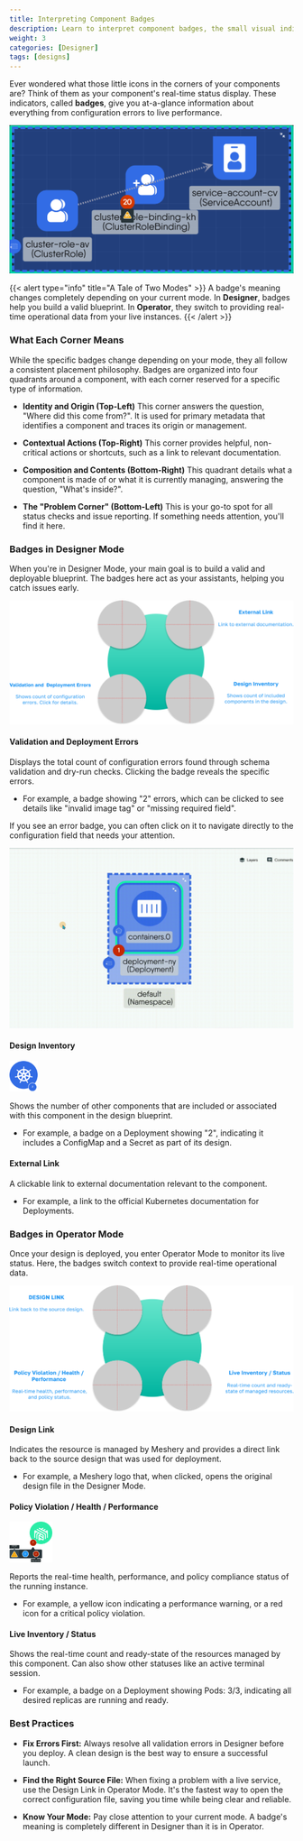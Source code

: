 ```yaml
---
title: Interpreting Component Badges
description: Learn to interpret component badges, the small visual indicators that provide at-a-glance information about a component's status in both Designer and Operator modes.
weight: 3
categories: [Designer]
tags: [designs]
---
```


Ever wondered what those little icons in the corners of your components are? Think of them as your component's real-time status display. These indicators, called **badges**, give you at-a-glance information about everything from configuration errors to live performance.

![Example](images/example.png)

{{< alert type="info" title="A Tale of Two Modes" >}}
A badge's meaning changes completely depending on your current mode. In **Designer**, badges help you build a valid blueprint. In **Operator**, they switch to providing real-time operational data from your live instances.
{{< /alert >}}

### What Each Corner Means

While the specific badges change depending on your mode, they all follow a consistent placement philosophy. Badges are organized into four quadrants around a component, with each corner reserved for a specific type of information.

- **Identity and Origin (Top-Left)**
  This corner answers the question, "Where did this come from?". It is used for primary metadata that identifies a component and traces its origin or management.

- **Contextual Actions (Top-Right)**
  This corner provides helpful, non-critical actions or shortcuts, such as a link to relevant documentation.

- **Composition and Contents (Bottom-Right)**
  This quadrant details what a component is made of or what it is currently managing, answering the question, "What's inside?".

- **The "Problem Corner" (Bottom-Left)**
  This is your go-to spot for all status checks and issue reporting. If something needs attention, you'll find it here.

### Badges in Designer Mode

When you're in Designer Mode, your main goal is to build a valid and deployable blueprint. The badges here act as your assistants, helping you catch issues early.

![Diagram of component badges in Designer Mode](images/design-badge.svg)

#### Validation and Deployment Errors

Displays the total count of configuration errors found through schema validation and dry-run checks. Clicking the badge reveals the specific errors.

- For example, a badge showing "2" errors, which can be clicked to see details like "invalid image tag" or "missing required field".

If you see an error badge, you can often click on it to navigate directly to the configuration field that needs your attention.

![Animation showing a user clicking an error badge and fixing the configuration](images/reslove-error.gif)

#### Design Inventory

<img src="./images/inventory-notification.svg" alt="An icon representing the design inventory" style="width:10%; height:auto;" />

Shows the number of other components that are included or associated with this component in the design blueprint.

- For example, a badge on a Deployment showing "2", indicating it includes a ConfigMap and a Secret as part of its design.

#### External Link

A clickable link to external documentation relevant to the component.

- For example, a link to the official Kubernetes documentation for Deployments.

### Badges in Operator Mode

Once your design is deployed, you enter Operator Mode to monitor its live status. Here, the badges switch context to provide real-time operational data.

![Diagram of component badges in Operator Mode](images/operate-design.svg)

#### Design Link

Indicates the resource is managed by Meshery and provides a direct link back to the source design that was used for deployment.

- For example, a Meshery logo that, when clicked, opens the original design file in the Designer Mode.

#### Policy Violation / Health / Performance

<img src="./images/warning-notification.svg" alt="Warning notification icon" style="width:15%; height:auto;" />

Reports the real-time health, performance, and policy compliance status of the running instance.

- For example, a yellow icon indicating a performance warning, or a red icon for a critical policy violation.

#### Live Inventory / Status

Shows the real-time count and ready-state of the resources managed by this component. Can also show other statuses like an active terminal session.

- For example, a badge on a Deployment showing Pods: 3/3, indicating all desired replicas are running and ready.

### Best Practices

- **Fix Errors First:**
Always resolve all validation errors in Designer before you deploy. A clean design is the best way to ensure a successful launch.

- **Find the Right Source File:**
When fixing a problem with a live service, use the Design Link in Operator Mode. It's the fastest way to open the correct configuration file, saving you time while being clear and reliable.

- **Know Your Mode:**
Pay close attention to your current mode. A badge's meaning is completely different in Designer than it is in Operator.